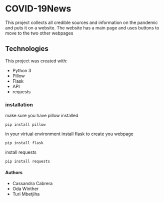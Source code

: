 # COVID-19News
This project collects all credible sources and information on the pandemic and puts it on a website.
The website has a main page and uses buttons to move to the two other webpages


## Technologies
This project was created with:
* Python 3
* Pillow
* Flask
* API
* requests

### installation
make sure you have pillow installed
```
pip install pillow
```
in your virtual environment install flask to create you webpage
```
pip install flask
```
install requests
```
pip install requests
```


#### Authors
* Cassandra Cabrera
* Oda Winther
* Turi Mbetjiha



